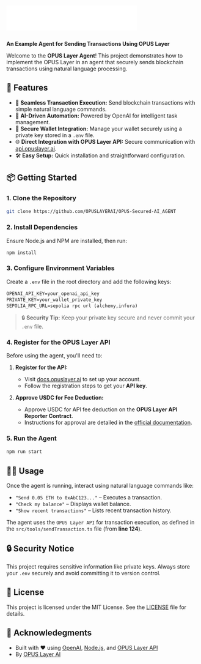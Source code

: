 # ![OPUS Layer Agent](https://github.com/OPUSLAYERAI/OPUS-Secured-AI_AGENT/blob/main/opus-logo.svg)  
**An Example Agent for Sending Transactions Using OPUS Layer**

Welcome to the **OPUS Layer Agent**! This project demonstrates how to implement the OPUS Layer in an agent that securely sends blockchain transactions using natural language processing.

## 🚀 **Features**

- 🔗 **Seamless Transaction Execution:** Send blockchain transactions with simple natural language commands.
- 🤖 **AI-Driven Automation:** Powered by OpenAI for intelligent task management.
- 🔐 **Secure Wallet Integration:** Manage your wallet securely using a private key stored in a `.env` file.
- 🌐 **Direct Integration with OPUS Layer API:** Secure communication with [api.opuslayer.ai](https://docs.opuslayer.ai/development-guide/opus-api).
- 🛠️ **Easy Setup:** Quick installation and straightforward configuration.

## 📦 **Getting Started**

### 1. **Clone the Repository**

```bash
git clone https://github.com/OPUSLAYERAI/OPUS-Secured-AI_AGENT
```

### 2. **Install Dependencies**

Ensure Node.js and NPM are installed, then run:

```bash
npm install
```

### 3. **Configure Environment Variables**

Create a `.env` file in the root directory and add the following keys:

```plaintext
OPENAI_API_KEY=your_openai_api_key
PRIVATE_KEY=your_wallet_private_key
SEPOLIA_RPC_URL=sepolia rpc url (alchemy,infura)
```

> 🔒 **Security Tip:** Keep your private key secure and never commit your `.env` file.


### 4. **Register for the OPUS Layer API**

Before using the agent, you'll need to:

1. **Register for the API:**  
   - Visit [docs.opuslayer.ai](https://docs.opuslayer.ai) to set up your account.  
   - Follow the registration steps to get your **API key**.

2. **Approve USDC for Fee Deduction:**  
   - Approve USDC for API fee deduction on the **OPUS Layer API Reporter Contract**.  
   - Instructions for approval are detailed in the [official documentation](https://docs.opuslayer.ai).


### 5. **Run the Agent**

```bash
npm run start
```

## 🧑‍💻 **Usage**

Once the agent is running, interact using natural language commands like:

- `"Send 0.05 ETH to 0xAbC123..."` – Executes a transaction.
- `"Check my balance"` – Displays wallet balance.
- `"Show recent transactions"` – Lists recent transaction history.

The agent uses the `OPUS Layer API` for transaction execution, as defined in the `src/tools/sendTransaction.ts` file (from **line 124**).


## 🔒 **Security Notice**

This project requires sensitive information like private keys. Always store your `.env` securely and avoid committing it to version control.


## 📄 **License**

This project is licensed under the MIT License. See the [LICENSE](LICENSE) file for details.


## 🙌 **Acknowledegments**

- Built with ❤️ using [OpenAI](https://openai.com/), [Node.js](https://nodejs.org/), and [OPUS Layer API](https://api.opuslayer.ai)
- By  [OPUS Layer AI](https://opuslayer.ai)

